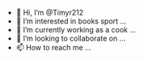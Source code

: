 - 👋 Hi, I’m @Timyr212
- 👀 I’m interested in books sport ...
- 🌱 I’m currently working as a cook ...
- 💞️ I’m looking to collaborate on ...
- 📫 How to reach me ...

<!---
Timyr212/Timyr212 is a ✨ special ✨ repository because its `README.md` (this file) appears on your GitHub profile.
You can click the Preview link to take a look at your changes.
--->
